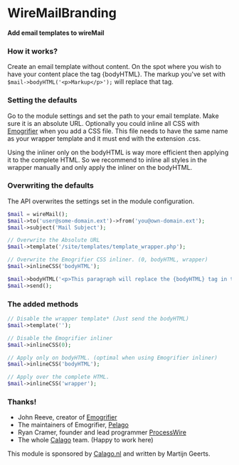 # WireMailBranding

**Add email templates to wireMail**

### How it works?

Create an email template without content. On the spot where you wish to have your content place the tag {bodyHTML}. The markup you've set with ```$mail->bodyHTML('<p>Markup</p>');``` will replace that tag. 

### Setting the defaults

Go to the module settings and set the path to your email template. Make sure it is an absolute URL. Optionally you could inline all CSS with [Emogrifier](https://github.com/jjriv/emogrifier) when you add a CSS file. This file needs to have the same name as your wrapper template and it must end with the extension .css.

Using the inliner only on the bodyHTML is way more efficient then applying it to the complete HTML. So we recommend to inline all styles in the wrapper manually and only apply the inliner on the bodyHTML.

### Overwriting the defaults

The API overwrites the settings set in the module configuration. 

````php
$mail = wireMail();
$mail->to('user@some-domain.ext')->from('you@own-domain.ext');
$mail->subject('Mail Subject');

// Overwrite the Absolute URL
$mail->template('/site/templates/template_wrapper.php');

// Overwrite the Emogrifier CSS inliner. (0, bodyHTML, wrapper)
$mail->inlineCSS('bodyHTML');

$mail->bodyHTML('<p>This paragraph will replace the {bodyHTML} tag in the mail template.</p>');
$mail->send();
````

### The added methods

````php
// Disable the wrapper template* (Just send the bodyHTML)
$mail->template('');

// Disable the Emogrifier inliner
$mail->inlineCSS(0);

// Apply only on bodyHTML. (optimal when using Emogrifier inliner)
$mail->inlineCSS('bodyHTML');

// Apply over the complete HTML.
$mail->inlineCSS('wrapper');
````


### Thanks!

* John Reeve, creator of [Emogrifier](https://github.com/jjriv/emogrifier)
* The maintainers of Emogrifier, [Pelago](http://www.pelagodesign.com/)
* Ryan Cramer, founder and lead programmer [ProcessWire](http://processwire.com)
* The whole [Calago](http://www.calago.nl/) team. (Happy to work here)

This module is sponsored by [Calago.nl](http://www.calago.nl/) and written by Martijn Geerts. 

